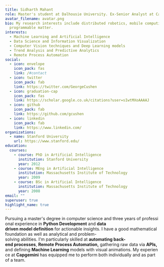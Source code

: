 ```yaml
---
title: Sidharth Mahant
role: Master's student at Dalhousie University. Ex-Senior Analyst at Capgemini
avatar_filename: avatar.png
bio: My research interests include distributed robotics, mobile computing and
  programmable matter.
interests:
  - Machine Learning and Artificial Intelligence
  - Data Science and Information Visualization
  - Computer Vision techniques and Deep Learning models
  - Trend Analysis and Predictive Analytics
  - Remote Process Automation
social:
  - icon: envelope
    icon_pack: fas
    link: /#contact
  - icon: twitter
    icon_pack: fab
    link: https://twitter.com/GeorgeCushen
  - icon: graduation-cap
    icon_pack: fas
    link: https://scholar.google.co.uk/citations?user=sIwtMXoAAAAJ
  - icon: github
    icon_pack: fab
    link: https://github.com/gcushen
  - icon: linkedin
    icon_pack: fab
    link: https://www.linkedin.com/
organizations:
  - name: Stanford University
    url: https://www.stanford.edu/
education:
  courses:
    - course: PhD in Artificial Intelligence
      institution: Stanford University
      year: 2012
    - course: MEng in Artificial Intelligence
      institution: Massachusetts Institute of Technology
      year: 2009
    - course: BSc in Artificial Intelligence
      institution: Massachusetts Institute of Technology
      year: 2008
email: ""
superuser: true
highlight_name: true
---
```

<!--StartFragment-->

Pursuing a master's degree in computer science and three years of professional experience in **Python Development** and **data driven model definition** for actionable insights. I have a good mathematical foundation as well as analytical and problem-solving abilities. I'm particularly skilled at **automating back-end processes**, **Remote Process Automation,** gathering raw data via **APIs,** and defining **Machine Learning** models with visual animations. My experience at **Capgemini** has equipped me to perform both individually and as part of a team.

<!--EndFragment-->